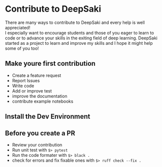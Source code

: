 # Contribute to DeepSaki

There are many ways to contribute to DeepSaki and every help is well appreciated! <br>
I especially want to encourage students and those of you eager to learn to code or to advance your skills in the exiting field of deep learning. DeepSaki started as a project to learn and improve my skills and I hope it might help some of you too!

## Make youre first contribution
- Create a feature request
- Report Issues
- Write code
- Add or improve test
- improve the documentation
- contribute example notebooks

## Install the Dev Environment


## Before you create a PR
- Review your contribution
- Run unit test with `$> pytest`
- Run the code formater with `$> black .`
- check for errors and fix fixable ones with `$> ruff check --fix .`
